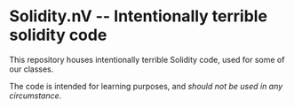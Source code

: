# Solidity.nV -- Intentionally terrible solidity code

This repository houses intentionally terrible Solidity code, used for some of our classes.

The code is intended for learning purposes, and _should not be used in any circumstance_.
